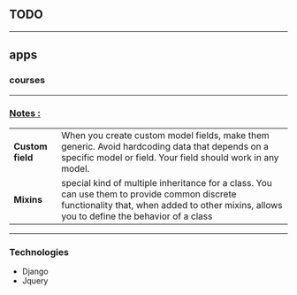 <h2>TODO</h2>
<ul>
</ul>
<hr>

<h2>apps</h2>
<h3>courses</h3>
<p></p>
<hr>

<h3><u>Notes : </u></h3>
<table>
<tbody>
<tr>
<td><b>Custom field</b></td>
<td>When you create custom model fields, make them generic. Avoid hardcoding data that depends on a specific model or field. Your field should work in any model.</td>
</tr>
<tr>
<td><b>Mixins</b></td>
<td>special kind of multiple inheritance for a class. You can use them to provide common discrete functionality that, when added to other mixins, allows you to define the behavior of a class</td>
</tr>
</tbody>
</table>

<hr>
<h3>Technologies</h3>
<ul>
<li>Django</li>
<li>Jquery</li>
</ul>